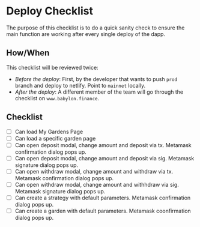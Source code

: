 # Deploy Checklist

The purpose of this checklist is to do a quick sanity check to ensure the main function are working after every single deploy of the dapp.

## How/When

This checklist will be reviewed twice:

- _Before the deploy_: First, by the developer that wants to push `prod` branch and deploy to netlify. Point to `mainnet` locally.
- _After the deploy_: A different member of the team will go through the checklist on `www.babylon.finance`.

## Checklist

- [ ] Can load My Gardens Page
- [ ] Can load a specific garden page
- [ ] Can open deposit modal, change amount and deposit via tx. Metamask confirmation dialog pops up.
- [ ] Can open deposit modal, change amount and deposit via sig. Metamask signature dialog pops up.
- [ ] Can open withdraw modal, change amount and withdraw via tx. Metamask confirmation dialog pops up.
- [ ] Can open withdraw modal, change amount and withhdraw via sig. Metamask signature dialog pops up.
- [ ] Can create a strategy with default parameters. Metamask confirmation dialog pops up.
- [ ] Can create a garden with default parameters. Metamask coonfirmation dialog pops up.
